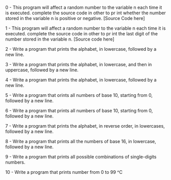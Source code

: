 0 - This program will affect a random number to the variable n each time it is executed. complete the source code in other to pr
int whether the number stored in the variable n is positive or negative. [Source Code here]                                     
                                                                                                                                
1 - This program will affect a random number to the variable n each time it is executed. complete the source code in other to pr
int the last digit of the number stored in the variable n. [Source code here]

2 - Write a program that prints the alphabet, in lowercase, followed by a new line. 

3 - Write a program that prints the alphabet, in lowercase, and then in uppercase, followed by a new line. 

4 - Write a program that prints the alphabet, in lowercase, followed by a new line.

5 - Write a program that orints all numbers of base 10, starting from 0, followed by a new line. 

6 - Write a program that prints all numbers of base 10, starting from 0, followed by a new line. 

7 - Write a program that prints the alphabet, in reverse order, in lowercases, followed by a new line. 

8 - Write a program that prints all the numbers of base 16, in lowercase, followed by a new line. 

9 - Write a program that prints all possible combinations of single-digits numbers. 

10 - Write a program that prints number from 0 to 99
^C

